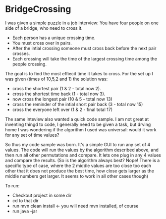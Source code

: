 # BridgeCrossing
I was given a simple puzzle in a job interview: 
You have four people on one side of a bridge, who need to cross it.
* Each person has a unique crossing time.
* You must cross over in pairs.
* After the intial crossing someone must cross back before the next pair crosses.
* Each crossing will take the time of the largest crossing time among the people crossing.

The goal is to find the most effiecit time it takes to cross. For the set up I was given (times of 10,5,2 and 1) the solution was:
* cross the shortest pair (1 & 2 - total now 2).
* cross the shortest time back (1 - total now 3).
* now cross the longest pair (10 & 5 - total now 13)
* cross the reminder of the intial short pair back (3 - total now 15)
* cross the everyone left over (1 & 2 - final total 17)

The same inteview also wanted a quick code sample. I am not great at inventing thingd to code,
I generally need to be given a task, but drving home I was wondering if the algorithm I used was
universal: would it work for any set of time values?

So thus my code sample was born. It's a simple GUI to run any set of 4 values. The code will run the values by the algorithm
described above, and then run all other permutations and compare. It lets one plug in any 4 values and compare the results.
(So is the algorithm always best? Nope! There is a specific type of case, where the 2 middle values are too close too each other
that it does not produce the best time, how close gets larger as the middle numbers get larger. It seems to work in all other cases though)

To run:
* Checkout project in some dir
* cd to that dir
* run mvn clean install <- you will need mvn installed, of course
* run java -jar <whatever jar mvn built for you>




